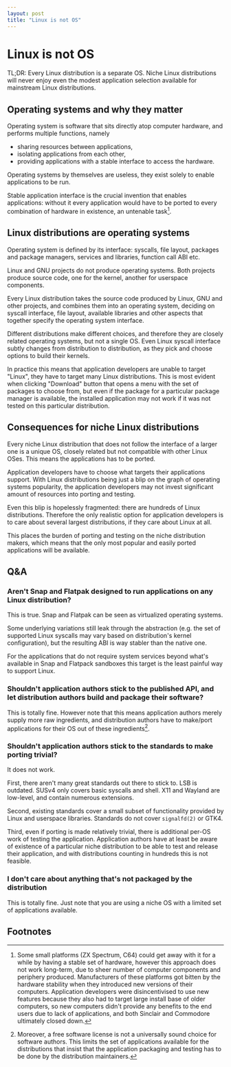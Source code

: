 ```yaml
---
layout: post
title: "Linux is not OS"
---
```

# Linux is not OS

TL;DR: Every Linux distribution is a separate OS. Niche Linux distributions will
never enjoy even the modest application selection available for mainstream Linux
distributions.

## Operating systems and why they matter

Operating system is software that sits directly atop computer hardware, and performs multiple functions, namely
- sharing resources between applications,
- isolating applications from each other,
- providing applications with a stable interface to access the hardware.

Operating systems by themselves are useless, they exist solely to enable
applications to be run.

Stable application interface is the crucial invention that enables applications:
without it every application would have to be ported to every combination of
hardware in existence, an untenable task[^1].

## Linux distributions are operating systems

Operating system is defined by its interface: syscalls, file layout, packages
and package managers, services and libraries, function call ABI etc.

Linux and GNU projects do not produce operating systems. Both projects produce
source code, one for the kernel, another for userspace components.

Every Linux distribution takes the source code produced by Linux, GNU and other
projects, and combines them into an operating system, deciding on syscall
interface, file layout, available libraries and other aspects that together
specify the operating system interface.

Different distributions make different choices, and therefore they are closely
related operating systems, but not a single OS. Even Linux syscall interface
subtly changes from distribution to distribution, as they pick and choose
options to build their kernels.

In practice this means that application developers are unable to target "Linux",
they have to target many Linux distributions. This is most evident when clicking
"Download" button that opens a menu with the set of packages to choose from, but
even if the package for a particular package manager is available, the installed
application may not work if it was not tested on this particular distribution.

## Consequences for niche Linux distributions

Every niche Linux distribution that does not follow the interface of a larger
one is a unique OS, closely related but not compatible with other Linux OSes.
This means the applications has to be ported.

Application developers have to choose what targets their applications support.
With Linux distributions being just a blip on the graph of operating systems
popularity, the application developers may not invest significant amount of
resources into porting and testing.

Even this blip is hopelessly fragmented: there are hundreds of Linux
distributions. Therefore the only realistic option for application developers is
to care about several largest distributions, if they care about Linux at all.

This places the burden of porting and testing on the niche distribution makers,
which means that the only most popular and easily ported applications will be
available.

## Q&A

### Aren't Snap and Flatpak designed to run applications on any Linux distribution?

This is true. Snap and Flatpak can be seen as virtualized operating systems.

Some underlying variations still leak through the abstraction (e.g. the set of
supported Linux syscalls may vary based on distribution's kernel configuration),
but the resulting ABI is way stabler than the native one.

For the applications that do not require system services beyond what's available
in Snap and Flatpack sandboxes this target is the least painful way to support
Linux.

### Shouldn't application authors stick to the published API, and let distribution authors build and package their software?

This is totally fine. However note that this means application authors merely
supply more raw ingredients, and distribution authors have to make/port
applications for their OS out of these ingredients[^2].

### Shouldn't application authors stick to the standards to make porting trivial?

It does not work.

First, there aren't many great standards out there to stick to. LSB is outdated.
SUSv4 only covers basic syscalls and shell. X11 and Wayland are low-level, and
contain numerous extensions.

Second, existing standards cover a small subset of functionality provided by
Linux and userspace libraries. Standards do not cover `signalfd(2)` or GTK4.

Third, even if porting is made relatively trivial, there is additional per-OS
work of testing the application. Application authors have at least be aware of
existence of a particular niche distribution to be able to test and release
their application, and with distributions counting in hundreds this is not
feasible.

### I don't care about anything that's not packaged by the distribution

This is totally fine. Just note that you are using a niche OS with a limited set
of applications available.

## Footnotes

[^1]:
    Some small platforms (ZX Spectrum, C64) could get away with it for a while by having a stable set of hardware, however this approach does not work long-term, due to sheer number of computer components and periphery produced.
    Manufacturers of these platforms got bitten by the hardware stability when they introduced new versions of their computers.
    Application developers were disincentivised to use new features because they also had to target large install base of older computers, so new computers didn't provide any benefits to the end users due to lack of applications, and both Sinclair and Commodore ultimately closed down.

[^2]:
    Moreover, a free software license is not a universally sound choice for software authors. This limits the set of applications available for the distributions that insist that the application packaging and testing has to be done by the distribution maintainers.
